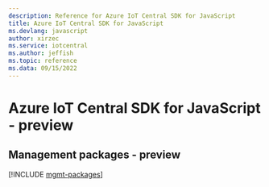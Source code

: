```yaml
---
description: Reference for Azure IoT Central SDK for JavaScript
title: Azure IoT Central SDK for JavaScript
ms.devlang: javascript
author: xirzec
ms.service: iotcentral
ms.author: jeffish
ms.topic: reference
ms.data: 09/15/2022
---
```

# Azure IoT Central SDK for JavaScript - preview

## Management packages - preview
[!INCLUDE [mgmt-packages](iot-central-mgmt-index.md)]